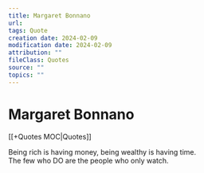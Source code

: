 ```yaml
---
title: Margaret Bonnano
url: 
tags: Quote
creation date: 2024-02-09
modification date: 2024-02-09
attribution: ""
fileClass: Quotes
source: ""
topics: ""
---
```


# Margaret Bonnano

[[+Quotes MOC|Quotes]]

Being rich is having money, being wealthy is having time.  
The few who DO are the people who only watch.
